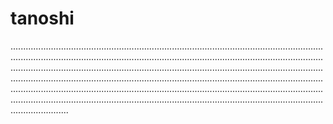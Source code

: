 # tanoshi
...............................................................................................................................................................................................................................................................................................................................................................................................................................................................................................................................................................................................................................................................................................................................................................................................